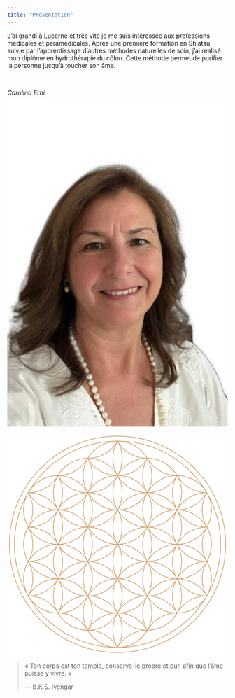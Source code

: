 ```yaml
---
title: "Présentation"
---
```


J’ai grandi à Lucerne et très vite je me suis intéressée aux professions médicales et paramédicales.
Après une première formation en Shiatsu, suivie par l’apprentissage d’autres méthodes naturelles de soin, j’ai réalisé mon diplôme en hydrothérapie du côlon.
Cette méthode permet de purifier la personne jusqu’à toucher son âme.

<br>

*Carolina Erni*

![Carolina Erni](./images/carolina-erni.webp)

![Fleur de vie](./images/fleur-de-vie.svg)

> « Ton corps est ton temple, conserve-le propre et pur, afin que l’âme puisse y vivre. »
>
> — B.K.S. Iyengar

